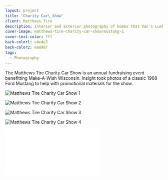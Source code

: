 ```yaml
---
layout: project
title: "Charity Car\_Show"
client: Matthews Tire
description: Interior and exterior photography of homes that Van's Lumber has built.
cover-image: matthews-tire-charity-car-show/mustang-1
cover-text-color: fff
back-color1: e4e4e2
back-color2: 8a8987
tags:
  - Photography
---
```


The Matthews Tire Charity Car Show is an annual fundraising event benefitting Make-A-Wish Wisconsin. Insight took photos of a classic 1968 Ford Mustang to help with promotional materials for the show.



<div class="images">

<img class="half first fit" data-aos="fade-up" data-featherlight="/img/projects/matthews-tire-charity-car-show/mustang-1.jpg"
alt="Matthews Tire Charity Car Show 1" src="/img/projects/matthews-tire-charity-car-show/mustang-1.jpg"
srcset="/img/projects/matthews-tire-charity-car-show/mustang-1-2400.jpg 2400w,
/img/projects/matthews-tire-charity-car-show/mustang-1-1800.jpg 1800w,
/img/projects/matthews-tire-charity-car-show/mustang-1-1200.jpg 1200w,
/img/projects/matthews-tire-charity-car-show/mustang-1-900.jpg 900w,
/img/projects/matthews-tire-charity-car-show/mustang-1-600.jpg 600w,
/img/projects/matthews-tire-charity-car-show/mustang-1-400.jpg 400w" />

<img class="half last fit" data-aos="fade-up" data-aos-delay="200" data-featherlight="/img/projects/matthews-tire-charity-car-show/mustang-2.jpg"
alt="Matthews Tire Charity Car Show 2" src="/img/projects/matthews-tire-charity-car-show/mustang-2.jpg"
srcset="/img/projects/matthews-tire-charity-car-show/mustang-2-2400.jpg 2400w,
/img/projects/matthews-tire-charity-car-show/mustang-2-1800.jpg 1800w,
/img/projects/matthews-tire-charity-car-show/mustang-2-1200.jpg 1200w,
/img/projects/matthews-tire-charity-car-show/mustang-2-900.jpg 900w,
/img/projects/matthews-tire-charity-car-show/mustang-2-600.jpg 600w,
/img/projects/matthews-tire-charity-car-show/mustang-2-400.jpg 400w"/>

<img class="half first fit" data-aos="fade-up" data-featherlight="/img/projects/matthews-tire-charity-car-show/mustang-3.jpg"
alt="Matthews Tire Charity Car Show 3" src="/img/projects/matthews-tire-charity-car-show/mustang-3.jpg"
srcset="/img/projects/matthews-tire-charity-car-show/mustang-3-2400.jpg 2400w,
/img/projects/matthews-tire-charity-car-show/mustang-3-1800.jpg 1800w,
/img/projects/matthews-tire-charity-car-show/mustang-3-1200.jpg 1200w,
/img/projects/matthews-tire-charity-car-show/mustang-3-900.jpg 900w,
/img/projects/matthews-tire-charity-car-show/mustang-3-600.jpg 600w,
/img/projects/matthews-tire-charity-car-show/mustang-3-400.jpg 400w" />

<img class="half last fit" data-aos="fade-up" data-aos-delay="200" data-featherlight="/img/projects/matthews-tire-charity-car-show/mustang-4.jpg"
alt="Matthews Tire Charity Car Show 4" src="/img/projects/matthews-tire-charity-car-show/mustang-4.jpg"
srcset="/img/projects/matthews-tire-charity-car-show/mustang-4-2400.jpg 2400w,
/img/projects/matthews-tire-charity-car-show/mustang-4-1800.jpg 1800w,
/img/projects/matthews-tire-charity-car-show/mustang-4-1200.jpg 1200w,
/img/projects/matthews-tire-charity-car-show/mustang-4-900.jpg 900w,
/img/projects/matthews-tire-charity-car-show/mustang-4-600.jpg 600w,
/img/projects/matthews-tire-charity-car-show/mustang-4-400.jpg 400w" />

</div>

<iframe src="//www.youtube.com/embed/Oln171OgzeU" frameborder="0" allowfullscreen></iframe>
